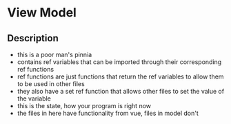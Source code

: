 # View Model

## Description
- this is a poor man's pinnia
- contains ref variables that can be imported through their corresponding ref functions
- ref functions are just functions that return the ref variables to allow them to be used in other files
- they also have a set ref function that allows other files to set the value of the variable
- this is the state, how your program is right now
- the files in here have functionality from vue, files in model don't